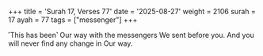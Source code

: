 +++
title = 'Surah 17, Verses 77'
date = '2025-08-27'
weight = 2106
surah = 17
ayah = 77
tags = ["messenger"]
+++

˹This has been˺ Our way with the messengers We sent before you. And you will never find any change in Our way.